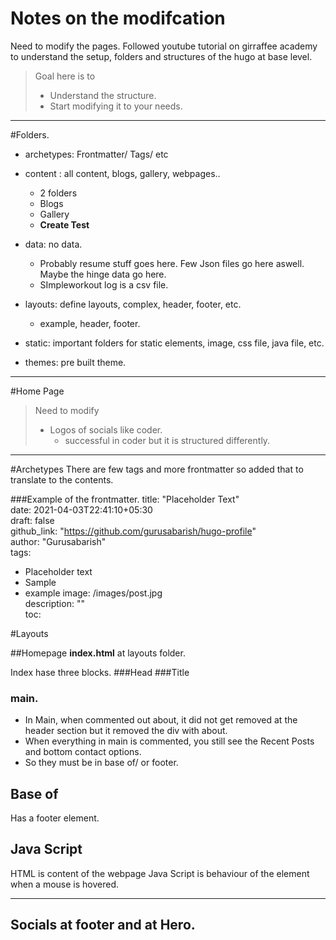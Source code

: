 # Notes on the modifcation

Need to modify the pages. 
Followed youtube tutorial on girraffee academy to understand the setup, folders and structures of the hugo at base level.

> Goal here is to 
> * Understand the structure.
> * Start modifying it to your needs.
> 
---
#Folders.
* archetypes: Frontmatter/ Tags/ etc
* content : all content, blogs, gallery, webpages..
    * 2 folders
    * Blogs
    * Gallery
    * **Create Test** 
    
* data: no data. 
    * Probably resume stuff goes here. Few Json files go here aswell. Maybe the hinge data go here.
    * SImpleworkout log is a csv file.
    
* layouts: define layouts, complex, header, footer, etc.    
    * example, header, footer. 
* static: important folders for static elements, image, css file, java file, etc.

* themes: pre built theme.

---

#Home Page
> Need to modify 
> * Logos of socials like coder.
>   * successful in coder but it is structured differently.


---
#Archetypes
There are few tags and more frontmatter so added that to translate to the contents.

###Example of the frontmatter.
title: "Placeholder Text"    
date: 2021-04-03T22:41:10+05:30     
draft: false       
github_link: "https://github.com/gurusabarish/hugo-profile"       
author: "Gurusabarish"        
tags:       
  - Placeholder text
  - Sample
  - example
image: /images/post.jpg       
description: ""       
toc:
    
#Layouts

##Homepage
**index.html** at layouts folder.

Index hase three blocks.
###Head
###Title

### main.
* In Main, when commented out about, it did not get removed at the header section but it removed the div with about.
* When everything in main is commented, you still see the Recent Posts and bottom contact options.
* So they must be in base of/ or footer.

## Base of
Has a footer element.

## Java Script

HTML is content of the webpage
Java Script is behaviour of the element when a mouse is hovered.

---
## Socials at footer and at Hero.